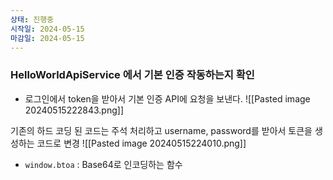 ```yaml
---
상태: 진행중
시작일: 2024-05-15
마감일: 2024-05-15
---
```

### HelloWorldApiService 에서 기본 인증 작동하는지 확인
- 로그인에서 token을 받아서 기본 인증 API에 요청을 보낸다.
![[Pasted image 20240515222843.png]]

기존의 하드 코딩 된 코드는 주석 처리하고 username, password를 받아서 토큰을 생성하는 코드로 변경
![[Pasted image 20240515224010.png]]
- `window.btoa` :  Base64로 인코딩하는 함수
